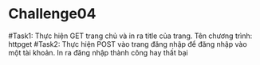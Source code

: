# Challenge04
#Task1: Thực hiện GET trang chủ và in ra title của trang. Tên chương trình: httpget
#Task2: Thực hiện POST vào trang đăng nhập để đăng nhập vào một tài khoản. In ra đăng nhập thành công hay thất bại
